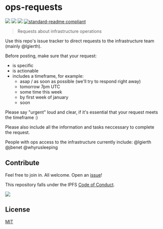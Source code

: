 # ops-requests

[![](https://img.shields.io/badge/made%20by-Protocol%20Labs-blue.svg?style=flat-square)](http://ipn.io)
[![](https://img.shields.io/badge/project-IPFS-blue.svg?style=flat-square)](https://ipfs.io/)
[![](https://img.shields.io/badge/freenode-%23ipfs-blue.svg?style=flat-square)](https://webchat.freenode.net/?channels=%23ipfs)
[![standard-readme compliant](https://img.shields.io/badge/standard--readme-OK-green.svg?style=flat-square)](https://github.com/RichardLitt/standard-readme)

> Requests about infrastructure operations

Use this repo's issue tracker to direct requests to the infrastructure team (mainly @lgierth).

Before posting, make sure that your request:

- is specific
- is actionable
- includes a timeframe, for example:
  - asap / as soon as possible (we'll try to respond right away)
  - tomorrow 7pm UTC
  - some time this week
  - by first week of january
  - soon

Please say "urgent" loud and clear, if it's essential that your request meets the timeframe :)

Please also include all the information and tasks neccessary to complete the request.

People with ops access to the infrastructure currently include:
@lgierth @jbenet @whyrusleeping

## Contribute

Feel free to join in. All welcome. Open an [issue](https://github.com/ipfs/ops-requests/issues)!

This repository falls under the IPFS [Code of Conduct](https://github.com/ipfs/community/blob/master/code-of-conduct.md).

[![](https://cdn.rawgit.com/jbenet/contribute-ipfs-gif/master/img/contribute.gif)](https://github.com/ipfs/community/blob/master/contributing.md)

## License

[MIT](LICENSE)
